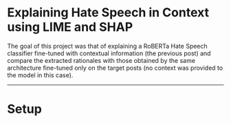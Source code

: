 # Explaining Hate Speech in Context using LIME and SHAP
The goal of this project was that of explaining a RoBERTa Hate Speech classifier fine-tuned with contextual information (the previous post) and compare the extracted rationales with those obtained by the same architecture fine-tuned only on the target posts (no context was provided to the model in this case).

---
# Setup
